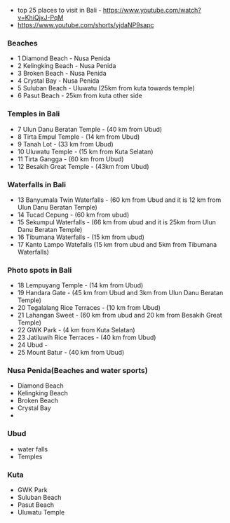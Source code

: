 

 - top 25 places to visit in Bali - https://www.youtube.com/watch?v=KhiQjxJ-PqM
 - https://www.youtube.com/shorts/yjdaNP9sapc
### Beaches
- 1 Diamond Beach -  Nusa Penida
- 2 Kelingking Beach -  Nusa Penida
- 3 Broken Beach -  Nusa Penida
- 4 Crystal Bay - Nusa Penida
- 5 Suluban Beach - Uluwatu (25km from kuta towards temple)
- 6 Pasut Beach -  25km from kuta other side
### Temples in Bali
- 7 Ulun Danu Beratan Temple  - (40 km from Ubud)
- 8 Tirta Empul Temple - (14 km from Ubud)
- 9 Tanah Lot -  (33 km from Ubud)
- 10 Uluwatu Temple  - (15 km from Kuta Selatan)
- 11 Tirta Gangga  - (60 km from Ubud)
- 12 Besakih Great Temple - (43km from Ubud)
### Waterfalls in Bali
- 13 Banyumala Twin Waterfalls - (60 km from Ubud and it is 12 km from Ulun Danu Beratan Temple)
- 14 Tucad Cepung - (60 km from ubud)
- 15 Sekumpul Waterfalls - (66 km from ubud and it is 25km from Ulun Danu Beratan Temple)
- 16 Tibumana Waterfalls - (15 km from ubud)
- 17 Kanto Lampo Watefalls (15 km from ubud and 5km from Tibumana Waterfalls)
### Photo spots in Bali
- 18 Lempuyang Temple - (14 km from Ubud)
- 19 Handara Gate - (45 km from Ubud and 3km from Ulun Danu Beratan Temple)
- 20 Tegalalang Rice Terraces - (10 km from Ubud)
- 21 Lahangan Sweet - (60 km from ubud and 20 km from Besakih Great Temple)
- 22 GWK Park - (4 km from Kuta Selatan)
- 23 Jatiluwih Rice Terraces - (40 km from Ubud)
- 24 Ubud - 
- 25 Mount Batur - (40 km from Ubud)


### Nusa Penida(Beaches and water sports)
- Diamond Beach
- Kelingking Beach
- Broken Beach
- Crystal Bay
- 

### Ubud
- water falls
- Temples

### Kuta
- GWK Park
- Suluban Beach
- Pasut Beach
- Uluwatu Temple



